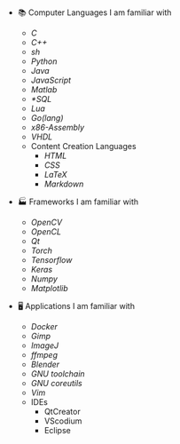 - 📚 Computer Languages I am familiar with
  * *C*
  * *C++*
  * *sh*
  * *Python*
  * *Java*
  * *JavaScript*
  * *Matlab*
  * *\*SQL*
  * *Lua*
  * *Go(lang)*
  * *x86-Assembly*
  * *VHDL*
  * Content Creation Languages
    * *HTML*
    * *CSS*
    * *LaTeX*
    * *Markdown*
 
- 🏭 Frameworks I am familiar with
  * *OpenCV*
  * *OpenCL*
  * *Qt*
  * *Torch*
  * *Tensorflow*
  * *Keras*
  * *Numpy*
  * *Matplotlib*


- 🖥️ Applications I am familiar with
  * *Docker*
  * *Gimp*
  * *ImageJ*
  * *ffmpeg*
  * *Blender*
  * *GNU toolchain*
  * *GNU coreutils*
  * *Vim*
  * IDEs
    * QtCreator
    * VScodium
    * Eclipse
